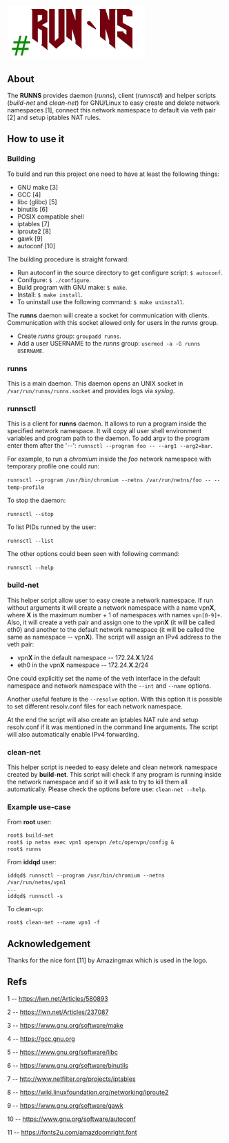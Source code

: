 # ![GitHub Logo](/img/runns-logo.png)
## About
The **RUNNS** provides daemon (*runns*), client (*runnsctl*) and helper scripts (*build-net* and *clean-net*) for GNU/Linux to
easy create and delete network namespaces [1], connect this network namespace to default via veth pair [2] and setup iptables NAT rules.

## How to use it
### Building
To build and run this project one need to have at least the following things:
* GNU make [3]
* GCC [4]
* libc (glibc) [5]
* binutils [6]
* POSIX compatible shell
* iptables [7]
* iproute2 [8]
* gawk [9]
* autoconf [10]

The building procedure is straight forward:

* Run autoconf in the source directory to get configure script: `$ autoconf`.
* Conifgure: `$ ./configure`.
* Build program with GNU make: `$ make`.
* Install: `$ make install`.
* To uninstall use the following command: `$ make uninstall`.

The **runns** daemon will create a socket for communication with clients.
Communication with this socket allowed only for users in the *runns* group.
* Create *runns* group: `groupadd runns`.
* Add a user USERNAME to the *runns* group: `usermod -a -G runns USERNAME`.
### runns
This is a main daemon. This daemon opens an UNIX socket in `/var/run/runns/runns.socket` and provides logs via *syslog*.
### runnsctl
This is a client for **runns** daemon. It allows to run a program inside the specified network namespace.
It will copy all user shell environment variables and program path to the daemon.
To add argv to the program enter them after the '--': `runnsctl --program foo -- --arg1 --arg2=bar`.

For example, to run a *chromium* inside the *foo* network namespace with temporary profile one could run:

`runnsctl --program /usr/bin/chromium --netns /var/run/netns/foo -- --temp-profile`

To stop the daemon:

`runnsctl --stop`

To list PIDs runned by the user:

`runnsctl --list`

The other options could been seen with following command:

`runnsctl --help`

### build-net
This helper script allow user to easy create a network namespace.
If run without arguments it will create a network namespace with a name vpn**X**, where **X**
is the maximum number + 1 of namespaces with names `vpn[0-9]+`. Also, it will create a veth pair and assign one
to the vpn**X** (it will be called eth0) and another to the default network namespace
(it will be called the same as namespace -- vpn**X**). The script will assign an IPv4 address to the veth pair:
* vpn**X** in the default namespace -- 172.24.**X**.1/24
* eth0 in the vpn**X** namespace -- 172.24.**X**.2/24

One could explicitly set the name of the veth interface in the default namespace and network namespace with the
`--int` and `--name` options.

Another useful feature is the `--resolve` option.
With this option it is possible to set different resolv.conf files for each network namespace. 

At the end the script will also create an iptables NAT rule and setup resolv.conf if
it was mentioned in the command line arguments. The script will also automatically enable IPv4 forwarding.

### clean-net
This helper script is needed to easy delete and clean network namespace created by **build-net**.
This script will check if any program is running inside the network namespace and if so it will ask to try
to kill them all automatically.
Please check the options before use: `clean-net --help`.

### Example use-case

From **root** user:

```shell
root$ build-net
root$ ip netns exec vpn1 openvpn /etc/openvpn/config &
root$ runns
```

From **iddqd** user:
```shell
iddqd$ runnsctl --program /usr/bin/chromium --netns /var/run/netns/vpn1
...
iddqd$ runnsctl -s
```

To clean-up:
```shell
root$ clean-net --name vpn1 -f
```

## Acknowledgement

Thanks for the nice font [11] by Amazingmax which is used in the logo.

## Refs
1 -- https://lwn.net/Articles/580893

2 -- https://lwn.net/Articles/237087

3 -- https://www.gnu.org/software/make

4 -- https://gcc.gnu.org

5 -- https://www.gnu.org/software/libc

6 -- https://www.gnu.org/software/binutils

7 -- http://www.netfilter.org/projects/iptables

8 -- https://wiki.linuxfoundation.org/networking/iproute2

9 -- https://www.gnu.org/software/gawk

10 -- https://www.gnu.org/software/autoconf

11 -- https://fonts2u.com/amazdoomright.font
